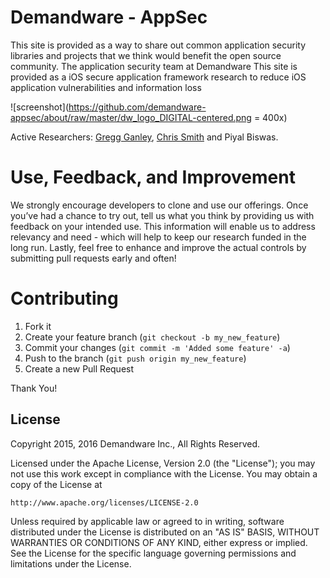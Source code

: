 Demandware - AppSec
======================================

This site is provided as a way to share out common application security libraries and projects that we think would benefit the open source community.
The application security team at Demandware 
This site is provided as a 
iOS secure application framework research to reduce iOS application vulnerabilities and information loss

![screenshot](https://github.com/demandware-appsec/about/raw/master/dw_logo_DIGITAL-centered.png = 400x)

Active Researchers: [Gregg Ganley](https://github.com/gandg),  [Chris Smith](https://github.com/tophersmith) and Piyal Biswas.


Use, Feedback, and Improvement
==============================

We strongly encourage developers to clone and use our offerings. Once you’ve had a chance to try out, tell us what you think by providing us with feedback on your intended use. This information will enable us to address relevancy and need - which will help to keep our research funded in the long run. Lastly, feel free to enhance and improve the actual controls by submitting pull requests early and often!

Contributing
============

1. Fork it
2. Create your feature branch (`git checkout -b my_new_feature`)
3. Commit your changes (`git commit -m 'Added some feature' -a`)
4. Push to the branch (`git push origin my_new_feature`)
5. Create a new Pull Request


Thank You!

License
-------

Copyright 2015, 2016 Demandware Inc., All Rights Reserved.

Licensed under the Apache License, Version 2.0 (the "License");
you may not use this work except in compliance with the License.
You may obtain a copy of the License at

    http://www.apache.org/licenses/LICENSE-2.0

Unless required by applicable law or agreed to in writing, software
distributed under the License is distributed on an "AS IS" BASIS,
WITHOUT WARRANTIES OR CONDITIONS OF ANY KIND, either express or implied.
See the License for the specific language governing permissions and
limitations under the License.

